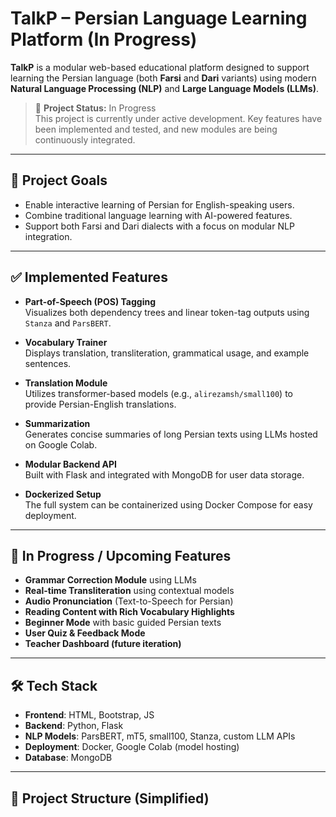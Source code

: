 # TalkP – Persian Language Learning Platform (In Progress)

**TalkP** is a modular web-based educational platform designed to support learning the Persian language (both **Farsi** and **Dari** variants) using modern **Natural Language Processing (NLP)** and **Large Language Models (LLMs)**.

> 🚧 **Project Status:** In Progress  
> This project is currently under active development. Key features have been implemented and tested, and new modules are being continuously integrated.

---

## 🎯 Project Goals

- Enable interactive learning of Persian for English-speaking users.
- Combine traditional language learning with AI-powered features.
- Support both Farsi and Dari dialects with a focus on modular NLP integration.

---

## ✅ Implemented Features

- **Part-of-Speech (POS) Tagging**  
  Visualizes both dependency trees and linear token-tag outputs using `Stanza` and `ParsBERT`.

- **Vocabulary Trainer**  
  Displays translation, transliteration, grammatical usage, and example sentences.

- **Translation Module**  
  Utilizes transformer-based models (e.g., `alirezamsh/small100`) to provide Persian-English translations.

- **Summarization**  
  Generates concise summaries of long Persian texts using LLMs hosted on Google Colab.

- **Modular Backend API**  
  Built with Flask and integrated with MongoDB for user data storage.

- **Dockerized Setup**  
  The full system can be containerized using Docker Compose for easy deployment.

---

## 🚧 In Progress / Upcoming Features

- **Grammar Correction Module** using LLMs
- **Real-time Transliteration** using contextual models
- **Audio Pronunciation** (Text-to-Speech for Persian)
- **Reading Content with Rich Vocabulary Highlights**
- **Beginner Mode** with basic guided Persian texts
- **User Quiz & Feedback Mode**
- **Teacher Dashboard (future iteration)**

---

## 🛠️ Tech Stack

- **Frontend**: HTML, Bootstrap, JS
- **Backend**: Python, Flask
- **NLP Models**: ParsBERT, mT5, small100, Stanza, custom LLM APIs
- **Deployment**: Docker, Google Colab (model hosting)
- **Database**: MongoDB

---

## 📁 Project Structure (Simplified)

